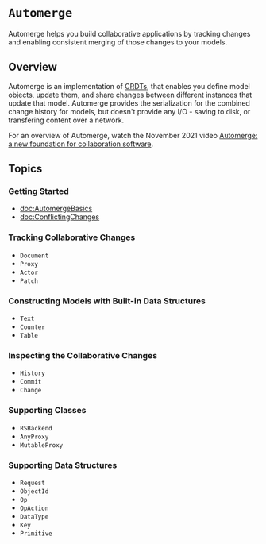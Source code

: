 # ``Automerge``

Automerge helps you build collaborative applications by tracking changes and enabling consistent merging of those changes to your models.

## Overview

Automerge is an implementation of [CRDTs](https://crdt.tech), that enables you define model objects, update them, and share changes between different instances that update that model. 
Automerge provides the serialization for the combined change history for models, but doesn't provide any I/O - saving to disk, or transfering content over a network.

For an overview of Automerge, watch the November 2021 video [Automerge: a new foundation for collaboration software](https://www.youtube.com/watch?v=Qytg0Ibet2E).

## Topics

### Getting Started

- <doc:AutomergeBasics>
- <doc:ConflictingChanges>

### Tracking Collaborative Changes

- ``Document``
- ``Proxy``
- ``Actor``
- ``Patch``

### Constructing Models with Built-in Data Structures

- ``Text``
- ``Counter``
- ``Table``

### Inspecting the Collaborative Changes

- ``History``
- ``Commit``
- ``Change``

### Supporting Classes

- ``RSBackend``
- ``AnyProxy``
- ``MutableProxy``

### Supporting Data Structures

- ``Request``
- ``ObjectId``
- ``Op``
- ``OpAction``
- ``DataType``
- ``Key``
- ``Primitive``
